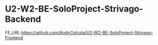 # U2-W2-BE-SoloProject-Strivago-Backend

FE_URL:https://github.com/AndyCotruta/U2-W2-BE-SoloProject-Strivago-Frontend
